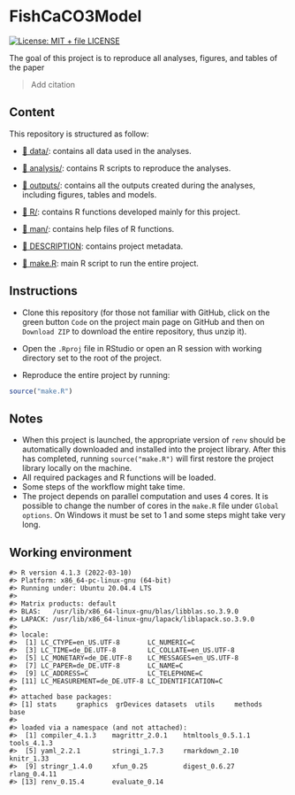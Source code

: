 
<!-- README.md is generated from README.Rmd. Please edit that file -->

# FishCaCO3Model

[![License: MIT + file
LICENSE](https://img.shields.io/badge/License-MIT%20+%20file%20LICENSE-blue.svg)](https://choosealicense.com/licenses/mit/)

The goal of this project is to reproduce all analyses, figures, and
tables of the paper

> Add citation

## Content

This repository is structured as follow:

-   [:file_folder:
    data/](https://github.com/mattiaghilardi/FishCaCO3Model/tree/master/data):
    contains all data used in the analyses.

-   [:file_folder:
    analysis/](https://github.com/mattiaghilardi/FishCaCO3Model/tree/master/analysis):
    contains R scripts to reproduce the analyses.

-   [:file_folder:
    outputs/](https://github.com/mattiaghilardi/FishCaCO3Model/tree/master/outputs):
    contains all the outputs created during the analyses, including
    figures, tables and models.

-   [:file_folder:
    R/](https://github.com/mattiaghilardi/FishCaCO3Model/tree/master/R):
    contains R functions developed mainly for this project.

-   [:file_folder:
    man/](https://github.com/mattiaghilardi/FishCaCO3Model/tree/master/man):
    contains help files of R functions.

-   [:page_facing_up:
    DESCRIPTION](https://github.com/mattiaghilardi/FishCaCO3Model/blob/master/DESCRIPTION):
    contains project metadata.

-   [:page_facing_up:
    make.R](https://github.com/mattiaghilardi/FishCaCO3Model/blob/master/make.R):
    main R script to run the entire project.

## Instructions

-   Clone this repository (for those not familiar with GitHub, click on
    the green button `Code` on the project main page on GitHub and then
    on `Download ZIP` to download the entire repository, thus unzip it).

-   Open the `.Rproj` file in RStudio or open an R session with working
    directory set to the root of the project.

-   Reproduce the entire project by running:

``` r
source("make.R")
```

## Notes

-   When this project is launched, the appropriate version of `renv`
    should be automatically downloaded and installed into the project
    library. After this has completed, running `source("make.R")` will
    first restore the project library locally on the machine.
-   All required packages and R functions will be loaded.
-   Some steps of the workflow might take time.
-   The project depends on parallel computation and uses 4 cores. It is
    possible to change the number of cores in the `make.R` file under
    `Global options`. On Windows it must be set to 1 and some steps
    might take very long.

## Working environment

    #> R version 4.1.3 (2022-03-10)
    #> Platform: x86_64-pc-linux-gnu (64-bit)
    #> Running under: Ubuntu 20.04.4 LTS
    #> 
    #> Matrix products: default
    #> BLAS:   /usr/lib/x86_64-linux-gnu/blas/libblas.so.3.9.0
    #> LAPACK: /usr/lib/x86_64-linux-gnu/lapack/liblapack.so.3.9.0
    #> 
    #> locale:
    #>  [1] LC_CTYPE=en_US.UTF-8       LC_NUMERIC=C              
    #>  [3] LC_TIME=de_DE.UTF-8        LC_COLLATE=en_US.UTF-8    
    #>  [5] LC_MONETARY=de_DE.UTF-8    LC_MESSAGES=en_US.UTF-8   
    #>  [7] LC_PAPER=de_DE.UTF-8       LC_NAME=C                 
    #>  [9] LC_ADDRESS=C               LC_TELEPHONE=C            
    #> [11] LC_MEASUREMENT=de_DE.UTF-8 LC_IDENTIFICATION=C       
    #> 
    #> attached base packages:
    #> [1] stats     graphics  grDevices datasets  utils     methods   base     
    #> 
    #> loaded via a namespace (and not attached):
    #>  [1] compiler_4.1.3    magrittr_2.0.1    htmltools_0.5.1.1 tools_4.1.3      
    #>  [5] yaml_2.2.1        stringi_1.7.3     rmarkdown_2.10    knitr_1.33       
    #>  [9] stringr_1.4.0     xfun_0.25         digest_0.6.27     rlang_0.4.11     
    #> [13] renv_0.15.4       evaluate_0.14
